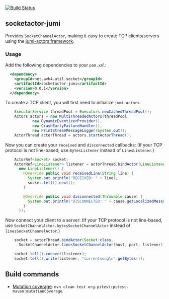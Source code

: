 [![Build Status](https://secure.travis-ci.org/avh4/socketactor.png?branch=master)](http://travis-ci.org/avh4/socketactor)

## socketactor-jumi

Provides `SocketChannelActor`, making it easy to create TCP clients/servers using the [jumi-actors framework](http://jumi.fi/actors.html).

### Usage

Add the following dependencies to your `pom.xml`:

```xml
  <dependency>
    <groupId>net.avh4.util.socket</groupId>
    <artifactId>socketactor-jumi</artifactId>
    <version>0.0.1</version>
  </dependency>
```

To create a TCP client, you will first need to initialize `jumi-actors`:

```java
    ExecutorService threadPool = Executors.newCachedThreadPool();
    Actors actors = new MultiThreadedActors(threadPool,
            new DynamicEventizerProvider(),
            new CrashEarlyFailureHandler(),
            new PrintStreamMessageLogger(System.out));
    ActorThread actorThread = actors.startActorThread();
```

Now you can create your `received` and `disconnected` callbacks: (If your TCP protocol is not line-based, use `BytesListener` instead of `LinesListener`.)

```java
    ActorRef<Socket> socket;
    ActorRef<LineListener> listener = actorThread.bindActor(LineListener.class,
      new LineListener() {
        @Override public void receivedLine(String line) {
          System.out.println("RECEIVED: " + line);
          socket.tell().next();
        }

        @Override public void disconnected(Throwable cause) {
          System.out.println("DISCONNECTED: " + cause.getLocalizedMessage());
        }
      });
```

Now connect your client to a server: (If your TCP protocol is not line-based, use `SocketChannelActor.bytesSocketChannelActor` instead of `linesSocketChannelActor`.)

```java
    socket = actorThread.bindActor(Socket.class,
      SocketChannelActor.linesSocketChannelActor(host, port, listener));

    socket.tell().connect(listener);
    socket.tell().write(listener, "currentsong\n".getBytes());
```

## Build commands

* [Mutation coverage](http://pitest.org/): `mvn clean test org.pitest:pitest-maven:mutationCoverage`
